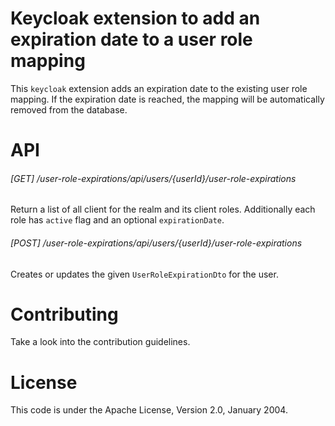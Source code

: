 # Keycloak extension to add an expiration date to a user role mapping

This `keycloak` extension adds an expiration date to the existing 
user role mapping. If the expiration date is reached, the mapping
will be automatically removed from the database.

# API

###### [GET] /user-role-expirations/api/users/{userId}/user-role-expirations
Return a list of all client for the realm and its client roles. Additionally
each role has `active` flag and an optional `expirationDate`.

###### [POST] /user-role-expirations/api/users/{userId}/user-role-expirations
Creates or updates the given `UserRoleExpirationDto` for the user.

# Contributing
Take a look into the contribution guidelines.

# License
This code is under the Apache License, Version 2.0, January 2004.